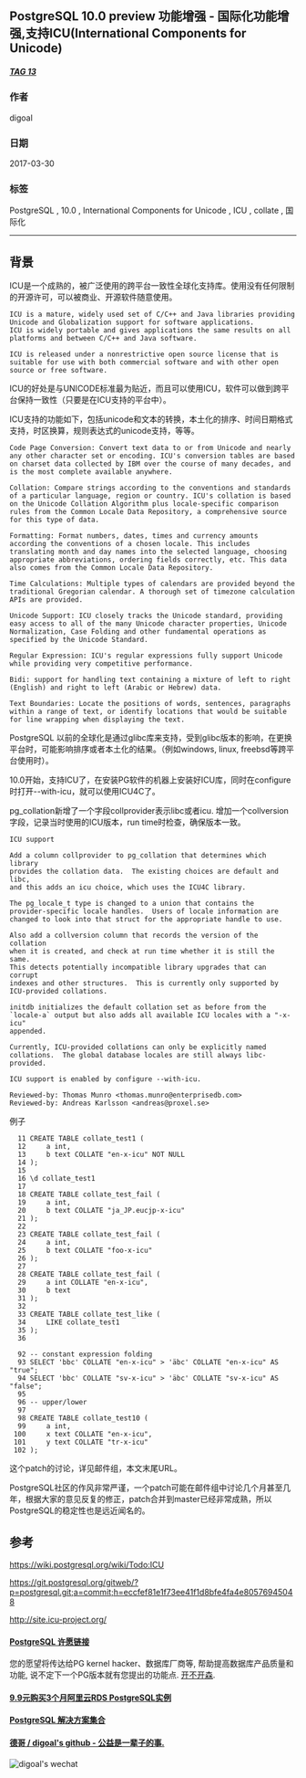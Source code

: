 ## PostgreSQL 10.0 preview 功能增强 - 国际化功能增强,支持ICU(International Components for Unicode)  
##### [TAG 13](../class/13.md)
              
### 作者                 
digoal         
          
### 日期                                                                             
2017-03-30        
             
### 标签          
PostgreSQL , 10.0 , International Components for Unicode , ICU , collate , 国际化  
                                                                                
----                                                                          
                                                                                   
## 背景      
  
ICU是一个成熟的，被广泛使用的跨平台一致性全球化支持库。使用没有任何限制的开源许可，可以被商业、开源软件随意使用。  
  
```  
ICU is a mature, widely used set of C/C++ and Java libraries providing Unicode and Globalization support for software applications.   
ICU is widely portable and gives applications the same results on all platforms and between C/C++ and Java software.  
  
ICU is released under a nonrestrictive open source license that is suitable for use with both commercial software and with other open source or free software.  
```  
  
ICU的好处是与UNICODE标准最为贴近，而且可以使用ICU，软件可以做到跨平台保持一致性（只要是在ICU支持的平台中）。  
  
ICU支持的功能如下，包括unicode和文本的转换，本土化的排序、时间日期格式支持，时区换算，规则表达式的unicode支持，等等。  
  
```  
Code Page Conversion: Convert text data to or from Unicode and nearly any other character set or encoding. ICU's conversion tables are based on charset data collected by IBM over the course of many decades, and is the most complete available anywhere.  
  
Collation: Compare strings according to the conventions and standards of a particular language, region or country. ICU's collation is based on the Unicode Collation Algorithm plus locale-specific comparison rules from the Common Locale Data Repository, a comprehensive source for this type of data.  
  
Formatting: Format numbers, dates, times and currency amounts according the conventions of a chosen locale. This includes translating month and day names into the selected language, choosing appropriate abbreviations, ordering fields correctly, etc. This data also comes from the Common Locale Data Repository.  
  
Time Calculations: Multiple types of calendars are provided beyond the traditional Gregorian calendar. A thorough set of timezone calculation APIs are provided.  
  
Unicode Support: ICU closely tracks the Unicode standard, providing easy access to all of the many Unicode character properties, Unicode Normalization, Case Folding and other fundamental operations as specified by the Unicode Standard.  
  
Regular Expression: ICU's regular expressions fully support Unicode while providing very competitive performance.  
  
Bidi: support for handling text containing a mixture of left to right (English) and right to left (Arabic or Hebrew) data.  
  
Text Boundaries: Locate the positions of words, sentences, paragraphs within a range of text, or identify locations that would be suitable for line wrapping when displaying the text.  
```  
  
PostgreSQL 以前的全球化是通过glibc库来支持，受到glibc版本的影响，在更换平台时，可能影响排序或者本土化的结果。（例如windows, linux, freebsd等跨平台使用时）。  
  
10.0开始，支持ICU了，在安装PG软件的机器上安装好ICU库，同时在configure时打开--with-icu，就可以使用ICU4C了。  
  
pg_collation新增了一个字段collprovider表示libc或者icu.  增加一个collversion字段，记录当时使用的ICU版本，run time时检查，确保版本一致。  
  
```  
ICU support  
  
Add a column collprovider to pg_collation that determines which library  
provides the collation data.  The existing choices are default and libc,  
and this adds an icu choice, which uses the ICU4C library.  
  
The pg_locale_t type is changed to a union that contains the  
provider-specific locale handles.  Users of locale information are  
changed to look into that struct for the appropriate handle to use.  
  
Also add a collversion column that records the version of the collation  
when it is created, and check at run time whether it is still the same.  
This detects potentially incompatible library upgrades that can corrupt  
indexes and other structures.  This is currently only supported by  
ICU-provided collations.  
  
initdb initializes the default collation set as before from the   
`locale-a` output but also adds all available ICU locales with a "-x-icu"  
appended.  
  
Currently, ICU-provided collations can only be explicitly named  
collations.  The global database locales are still always libc-provided.  
  
ICU support is enabled by configure --with-icu.  
  
Reviewed-by: Thomas Munro <thomas.munro@enterprisedb.com>  
Reviewed-by: Andreas Karlsson <andreas@proxel.se>  
```  
  
例子  
  
```  
  11 CREATE TABLE collate_test1 (  
  12     a int,  
  13     b text COLLATE "en-x-icu" NOT NULL  
  14 );  
  15   
  16 \d collate_test1  
  17   
  18 CREATE TABLE collate_test_fail (  
  19     a int,  
  20     b text COLLATE "ja_JP.eucjp-x-icu"  
  21 );  
  22   
  23 CREATE TABLE collate_test_fail (  
  24     a int,  
  25     b text COLLATE "foo-x-icu"  
  26 );  
  27   
  28 CREATE TABLE collate_test_fail (  
  29     a int COLLATE "en-x-icu",  
  30     b text  
  31 );  
  32   
  33 CREATE TABLE collate_test_like (  
  34     LIKE collate_test1  
  35 );  
  36   
  
  92 -- constant expression folding  
  93 SELECT 'bbc' COLLATE "en-x-icu" > 'äbc' COLLATE "en-x-icu" AS "true";  
  94 SELECT 'bbc' COLLATE "sv-x-icu" > 'äbc' COLLATE "sv-x-icu" AS "false";  
  95   
  96 -- upper/lower  
  97   
  98 CREATE TABLE collate_test10 (  
  99     a int,  
 100     x text COLLATE "en-x-icu",  
 101     y text COLLATE "tr-x-icu"  
 102 );  
```  
  
      
这个patch的讨论，详见邮件组，本文末尾URL。      
      
PostgreSQL社区的作风非常严谨，一个patch可能在邮件组中讨论几个月甚至几年，根据大家的意见反复的修正，patch合并到master已经非常成熟，所以PostgreSQL的稳定性也是远近闻名的。     
                  
## 参考      
https://wiki.postgresql.org/wiki/Todo:ICU  
  
https://git.postgresql.org/gitweb/?p=postgresql.git;a=commit;h=eccfef81e1f73ee41f1d8bfe4fa4e80576945048  
  
http://site.icu-project.org/  
  
  
  
  
  
  
  
  
  
  
  
  
  
  
  
  
  
  
  
  
  
  
  
  
  
  
  
  
  
  
  
  
  
  
  
  
  
  
  
  
  
  
  
  
  
  
  
  
  
  
  
  
  
  
  
  
  
  
  
  
  
  
  
#### [PostgreSQL 许愿链接](https://github.com/digoal/blog/issues/76 "269ac3d1c492e938c0191101c7238216")
您的愿望将传达给PG kernel hacker、数据库厂商等, 帮助提高数据库产品质量和功能, 说不定下一个PG版本就有您提出的功能点. [开不开森](https://github.com/digoal/blog/issues/76 "269ac3d1c492e938c0191101c7238216").  
  
  
#### [9.9元购买3个月阿里云RDS PostgreSQL实例](https://www.aliyun.com/database/postgresqlactivity "57258f76c37864c6e6d23383d05714ea")
  
  
#### [PostgreSQL 解决方案集合](https://yq.aliyun.com/topic/118 "40cff096e9ed7122c512b35d8561d9c8")
  
  
#### [德哥 / digoal's github - 公益是一辈子的事.](https://github.com/digoal/blog/blob/master/README.md "22709685feb7cab07d30f30387f0a9ae")
  
  
![digoal's wechat](../pic/digoal_weixin.jpg "f7ad92eeba24523fd47a6e1a0e691b59")
  
